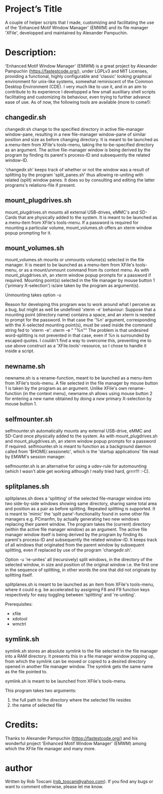 # Project’s Title
A couple of helper scripts that I made, customizing and facilitating the use of the 'Enhanced Motif Window Manager' (EMWM) and its file manager 'XFile', developped and maintained by Alexander Pampuchin.

# Description:
'Enhanced Motif Window Manager' (EMWM) is a great project by Alexander Pampuchin (https://fastestcode.org/), under LGPLv3 and MIT Licenses, providing a functional, highly configurable and 'classic' looking graphical environment for unix-like systems, somewhat reminiscent of the Common Desktop Environment (CDE).
I very much like to use it, and in an aim to contribute to its experience I developped a few small auxilliary shell scripts facilitating and customizing its behaviour, even trying to further advance ease of use.
As of now, the following tools are available (more to come!):

## changedir.sh

changedir.sh change to the specified directory in active file-manager window-pane, resulting in a new file-manager window-pane of similar
position and size as before changing directory. 
It is meant to be launched as a menu-item from XFile's tools-menu, taking the to-be-specified directory as an argument.
The active file-manager window is being derived by the program by finding its parent's process-ID and subsequently the related window-ID.

'changedir.sh' keeps track of whether or not the window was a result of splitting by the program 'split_panes.sh' thus allowing re-uniting with
related (split) window panes. It does so by consulting and editing the latter programs's relations-file if present.

## mount_plugdrives.sh

mount_plugdrives.sh mounts all external USB-drives, eMMC's and SD-Cards that are physically added to the system.
It is meant to be launched as a menu-item from XFile's tools-menu. If a password is required for mounting a particular volume,
mount_volumes.sh offers an xterm window popup prompting for it.

## mount_volumes.sh

mount_volumes.sh mounts or unmounts volume(s) selected in the file manager. It is meant to be launched as a menu-item from XFile's tools-menu,
or as a mount/unmount command from its context menu. As with mount_plugdrives.sh, an xterm window popup prompts for a password if required.
Mounting point(s) selected in the file manager by mouse button 1 ('primary X-selection') is/are taken by the program as argument(s).

Unmounting takes option -u

Reason for developing this program was to work around what I perceive as a bug, but might as well be undefined 'xterm -e' behaviour:
Suppose that a mounting point (directory name) contains a space, and an xterm is needed to prompt for the password. 
In that case the '%n' argument, corresponding with the X-selected mounting point(s), must be used inside the command string fed to 'xterm -e': 
xterm -e "<command> \"%n\""
The problem is that undesired word-splitting is not prevented in that case, even if %n is surrounded by escaped quotes.
I couldn't find a way to overcome this, preventing me to use above construct as a 'XFile.tools'-resource, so I chose to handle it inside a script.

## newname.sh

newname.sh is a rename-function, meant to be launched as a menu-item from XFile's tools-menu. A file selected in the file manager by mouse
button 1 is taken by the program as an argument.
Unlike XFile's own rename-function (in the context menu), newname.sh allows using mouse button 2 for entering a new name obtained by
doing a *new* primary X-selection by mouse button 1.

## selfmounter.sh

selfmounter.sh automatically mounts any external USB-drive, eMMC and SD-Card once physically added to the system. As with mount_plugdrives.sh and mount_plugdrives.sh, an xterm window popup prompts for a password if required.
selfmounter.sh is meant to function as a background daemon called from '$HOME/.sessionetc', which is the 'startup applications' file read by EMWM's session manager.  

selfmounter.sh is an alternative for using a udev-rule for automounting (which I wasn't able get working although I really tried hard, grrrr!!! :-C).

## splitplanes.sh

splitplanes.sh does a 'splitting' of the selected file-manager window into two side-by-side windows showing same directory, sharing same total
area and position as a pair as before splitting. Repeated splitting is supported. It is meant to 'mimic' the 'split pane'-functionality found
in some other file managers e.g. PCmanfm, by actually generating two new windows replacing their parent window.
The program takes the (current) directory (within the active file manager window) as an argument.
The active file manager window itself is being derived by the program by finding its parent's process-ID and subsequently the related window-ID.
It keeps track of all windows that originated from the parent window by subsequent splitting, even if replaced by use of the program 
'changedir.sh'.

Option -u 're-unites' all (recursively) split windows, in the directory of the selected window, in size and position of the original window 
i.e. the first one in the sequence of splitting, in other words the one that did not originate by splitting itself.

splitplanes.sh is meant to be launched as an item from XFile's tools-menu, where it could e.g. be accelerated by assigning F8 and F9 
function keys respectively for easy toggling between 'splitting' and 're-uniting'.

Prerequisites:
- xfile
- xdotool
- wmctrl

## symlink.sh

symlink.sh stores an absolute symlink to the file selected in the file manager into a RAM directory. It presents this in a file
manager window popping up, from which the symlink can be moved or copied to a desired directory opened in another file manager window.
The symlink gets the same name as the file pointed to.

symlink.sh is meant to be launched from XFile's tools-menu.

This program takes two arguments:
1. the full path to the directory where the selected file resides
2. the name of selected file

# Credits:
Thanks to Alexander Pampuchin (https://fastestcode.org/) and his wonderful project 'Enhanced Motif Window Manager' (EMWM) among which the XFile file manager and many more.

# author
Written by Rob Toscani (rob_toscani@yahoo.com). If you find any bugs or want to comment otherwise, please let me know.

